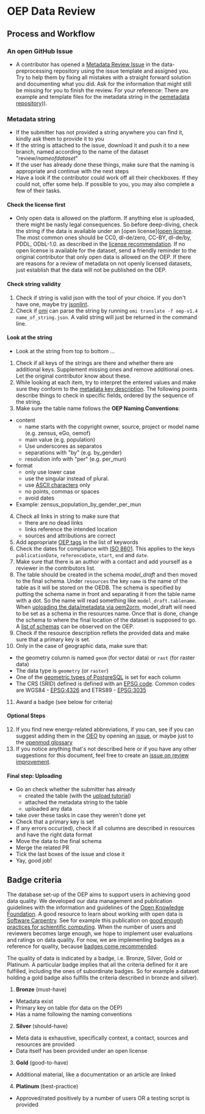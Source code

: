 # OEP Data Review

## Process and Workflow

### An open GitHub Issue
* A contributor has opened a [Metadata Review Issue](https://github.com/OpenEnergyPlatform/data-preprocessing/issues/new/choose) in the data-preprocessing repository using the issue template and assigned you. Try to help them by fixing all mistakes with a straight forward solution and documenting what you did. Ask for the information that might still be missing for you to finish the review. For your reference: There are example and template files for the metadata string in the [oemetadata repository](https://github.com/OpenEnergyPlatform/oemetadata/tree/develop/metadata/latest))).

### Metadata string

* If the submitter has not provided a string anywhere you can find it, kindly ask them to provide it to you
* If the string is attached to the issue, download it and push it to a new branch, named according to the name of the dataset "review/*nameofdataset*"
* If the user has already done these things, make sure that the naming is appropriate and continue with the next steps
* Have a look if the contributor could work off all their checkboxes. If they could not, offer some help. If possible to you, you may also complete a few of their tasks.

#### Check the license first
* Only open data is allowed on the platform. If anything else is uploaded, there might be nasty legal consequences. So before deep-diving, check the string if the data is available under an [open license]([open license](http://licenses.opendefinition.org/). The most common ones should be CC0, dl-de/zero, CC-BY, dl-de/by, PDDL, ODbL-1.0. as described in the [license recommendation](https://github.com/OpenEnergyPlatform/tutorial/blob/master/other/tutorial_open-data-licenses.ipynb). If no open license is available for the dataset, send a friendly reminder to the original contributor that only open data is allowed on the OEP. If there are reasons for a review of metadata on not openly licensed datasets, just establish that the data will not be published on the OEP.

#### Check string validity
1. Check if string is valid json with the tool of your choice. If you don't have one, maybe try [jsonlint](https://jsonlint.com/).
2. Check if [omi](https://github.com/OpenEnergyPlatform/omi) can parse the string by running `omi translate -f oep-v1.4 name_of_string.json`. A valid string will just be returned in the command line.

#### Look at the string
* Look at the string from top to bottom ...
1. Check if all keys of the strings are there and whether there are additional keys. Supplement missing ones and remove additional ones. Let the original contributor know about these.
2. While looking at each item, try to interpret the entered values and make sure they conform to the [metadata key description](https://github.com/OpenEnergyPlatform/oemetadata/blob/develop/metadata/latest/metadata_key_description.md). The following points describe things to check in specific fields, ordered by the sequence of the string.
3. Make sure the table name follows the **OEP Naming Conventions**:
 * content
    * name starts with the copyright owner, source, project or model name (e.g. zensus, eGo, oemof)
    * main value (e.g. population)
    * Use underscores as separatos
    * separations with "by" (e.g. by_gender)
    * resolution info with "per" (e.g. per_mun)
 * format
    * only use lower case
    * use the singular instead of plural.
    * use [ASCII characters](https://en.wikipedia.org/wiki/ASCII) only
    * no points, commas or spaces
    * avoid dates
 * Example: zensus_population_by_gender_per_mun
4. Check all links in string to make sure that
   * there are no dead links
   * links reference the intended location
   * sources and attributions are correct
5. Add appropriate [OEP tags](http://openenergy-platform.org/dataedit/tags) in the list of keywords
6. Check the dates for compliance with [ISO 8601](https://en.wikipedia.org/wiki/ISO_8601). This applies to the keys `publicationDate`, `referenceDate`, `start`, `end` and `date`.
7. Make sure that there is an author with a contact and add yourself as a reviewer in the contributors list.
8. The table should be created in the schema _model_draft_ and then moved to the final schema. Under `resources` the key `name` is the name of the table as it will be stored on the OEDB. The schema is specified by putting the schema name in front and separating it from the table name with a dot. So the name will read something like `model_draft.tablename`. When [uploading the data/metadata via oem2orm](https://github.com/OpenEnergyPlatform/tutorial/blob/master/upload/OEP_Upload_Process_Data_and_Metadata.ipynb), model_draft will need to be set as a schema in the resources name. Once that is done, change the schema to where the final location of the dataset is supposed to go. A [list of schemas](https://openenergy-platform.org/dataedit/schemas) can be observed on the OEP.
9. Check if the resource description reflets the provided data and make sure that a primary key is set.
10. Only in the case of geographic data, make sure that:
 *  the geometry column is named `geom` (for vector data) or `rast` (for raster data)
 * The data type is `geometry` (or `raster`)
 * One of the [geometric types of PostgreSQL](https://www.postgresql.org/docs/current/static/datatype-geometric.html) is set for each column
 * The CRS (SRID) defined is defined with an [EPSG code](http://spatialreference.org/ref/epsg/). Common codes are WGS84 -  [EPSG:4326](http://spatialreference.org/ref/epsg/4326/) and ETRS89 - [EPSG:3035](http://spatialreference.org/ref/epsg/3035/)
11. Award a badge (see below for criteria)


#### Optional Steps
12. If you find new energy-related abbreviations, if you can, see if you can suggest adding them in the [OEO](https://github.com/OpenEnergyPlatform/ontology) by opening an [issue](https://github.com/OpenEnergyPlatform/ontology/issues/new/choose), or maybe just to the [openmod glossary](https://wiki.openmod-initiative.org/wiki/Category:Glossary)
13. If you notice anything that's not described here or if you have any other suggestions for this document, feel free to create an [issue on review improvement](https://github.com/OpenEnergyPlatform/data-preprocessing/issues/new/choose).

#### Final step: Uploading
* Go an check whether the submitter has already
  * created the table (with the [upload tutorial](https://github.com/OpenEnergyPlatform/tutorial/blob/master/upload/OEP_Upload_Process_Data_and_Metadata.ipynb))
  * attached the metadata string to the table
  * uploaded any data
* take over these tasks in case they weren't done yet
* Check that a primary key is set
* If any errors occur(ed), check if all columns are described in resources and have the right data format
* Move the data to the final schema
* Merge the related PR
* Tick the last boxes of the issue and close it
* Yay, good job!


## Badge criteria

The database set-up of the OEP aims to support users in achieving good data quality.  We developed our data management and publication guidelines with the information and guidelines of the [Open Knowledge Foundation](https://okfn.org/opendata/how-to-open-data/). A good resource to learn about working with open data is [Software Carpentry](https://software-carpentry.org/). See for example this publication on [good enough practices for schientific computing](https://github.com/swcarpentry/good-enough-practices-in-scientific-computing/blob/gh-pages/good-enough-practices-for-scientific-computing.pdf). When the number of users and reviewers becomes large enough, we hope to implement user evaluations and ratings on data quality. For now, we are implementing badges as a reference for quality, because [badges come recommended](https://cos.io/our-services/open-science-badges/).

The quality of data is indicated by a badge, i.e. Bronze, Silver, Gold or Platinum. A particular badge implies that all the criteria defined for it are fulfilled, including the ones of subordinate badges. So for example a dataset holding a gold badge also fulfills the criteria described in bronze and silver).

1. **Bronze** (must-have)
* Metadata exist
* Primary key on table (for data on the OEP)
* Has a name following the naming conventions

2. **Silver** (should-have)
* Meta data is exhaustive, specifically context, a contact, sources and resources are provided
* Data itself has been provided under an open license

3. **Gold** (good-to-have)
* Additional material, like a documentation or an article are linked

4. **Platinum** (best-practice)
* Approved/rated positively by a number of users OR a testing script is provided

